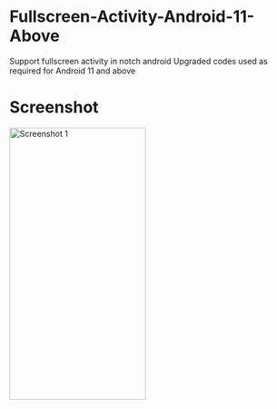 # Fullscreen-Activity-Android-11-Above
Support fullscreen activity in notch android 
Upgraded codes used as required for Android 11 and above
# Screenshot
<a href="https://github.com/Dev-NeeluSingh/Fullscreen-Activity-Android-11-Above/blob/master/Screenshot%201.png">
<img alt="Screenshot 1" src="https://github.com/Dev-NeeluSingh/Fullscreen-Activity-Android-11-Above/blob/master/Screenshot%201.png" width="240px" height=480px"/>
</a>
